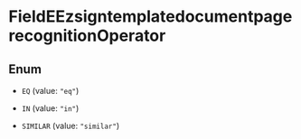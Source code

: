 

# FieldEEzsigntemplatedocumentpagerecognitionOperator

## Enum


* `EQ` (value: `"eq"`)

* `IN` (value: `"in"`)

* `SIMILAR` (value: `"similar"`)



